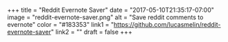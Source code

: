 +++
title = "Reddit Evernote Saver"
date = "2017-05-10T21:35:17-07:00"
image = "reddit-evernote-saver.png"
alt = "Save reddit comments to evernote"
color = "#183353"
link1 = "https://github.com/lucasmelin/reddit-evernote-saver"
link2 = ""
draft = false
+++